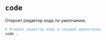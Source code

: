 # `code`

Откроет редактор кода по умолчанию.

```bash
# Откроет редактор кода в текущей директории.
code .
```
